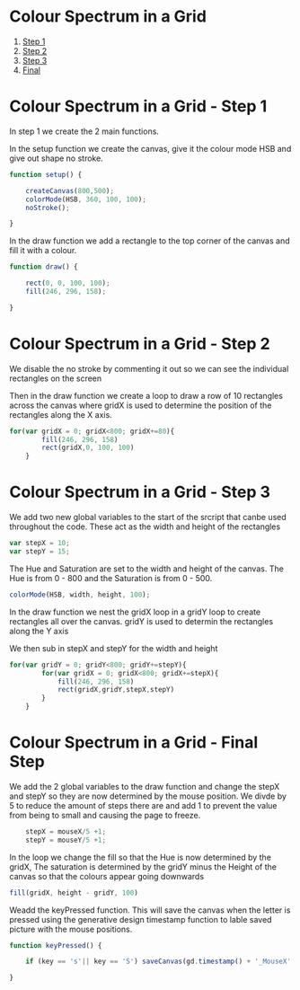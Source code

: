 # Colour Spectrum in a Grid

1. [Step 1](Step01/)
2. [Step 2](Step02/)
3. [Step 3](Step03/)
4. [Final](Final/)


# Colour Spectrum in a Grid - Step 1

In step 1 we create the 2 main functions.

In the setup function we create the canvas, give it the colour mode HSB and give out shape no stroke.

```js
function setup() {

    createCanvas(800,500);
    colorMode(HSB, 360, 100, 100);
    noStroke();

}
```
In the draw function we add a rectangle to the top corner of the canvas and fill it with a colour.

```js
function draw() {

    rect(0, 0, 100, 100);
    fill(246, 296, 158);

}

```


# Colour Spectrum in a Grid - Step 2

We disable the no stroke by commenting it out so we can see the individual rectangles on the screen

Then in the draw function we create a loop to draw a row of 10 rectangles across the canvas where gridX is used to determine the position of the rectangles along the X axis.

```js
for(var gridX = 0; gridX<800; gridX+=80){
        fill(246, 296, 158)
        rect(gridX,0, 100, 100)
    }
```


# Colour Spectrum in a Grid - Step 3

We add two new global variables to the start of the srcript that canbe used throughout the code. These act as the width and height of the rectangles

```js
var stepX = 10;
var stepY = 15;
```
The Hue and Saturation are set to the width and height of the canvas. The Hue is from 0 - 800 and the Saturation is from 0 - 500.

```js
colorMode(HSB, width, height, 100);
```

In the draw function we nest the gridX loop in a gridY loop to create rectangles all over the canvas. gridY is used to determin the rectangles along the Y axis

We then sub in stepX and stepY for the width and height

```js
for(var gridY = 0; gridY<800; gridY+=stepY){
        for(var gridX = 0; gridX<800; gridX+=stepX){
            fill(246, 296, 158)
            rect(gridX,gridY,stepX,stepY)
        }
    }
```


# Colour Spectrum in a Grid - Final Step

We add the 2 global variables to the draw function and change the stepX and stepY so they are now determined by the mouse position. We divde by 5 to reduce the amount of steps there are and add 1 to prevent the value from being to small and causing the page to freeze.

```js
    stepX = mouseX/5 +1;
    stepY = mouseY/5 +1;
```

In the loop we change the fill so that the Hue is now determined by the gridX, The saturation is determined by the gridY minus the Height of the canvas so that the colours appear going downwards
```js
fill(gridX, height - gridY, 100)
```

Weadd the keyPressed function. This will save the canvas when the letter is pressed using the generative design timestamp function to lable saved picture with the mouse positions.
```js
function keyPressed() {

    if (key == 's'|| key == 'S') saveCanvas(gd.timestamp() + '_MouseX' + mouseX + '_MouseY' + mouseY, 'png');

}
```
